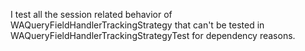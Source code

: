 I test all the session related behavior of WAQueryFieldHandlerTrackingStrategy that can't be tested in WAQueryFieldHandlerTrackingStrategyTest for dependency reasons.
